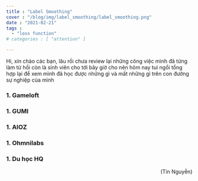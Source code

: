 ```yaml
---
title : "Label Smoothing"
cover : "/blog/img/label_smoothing/label_smoothing.png"
date : "2021-02-21"
tags : 
  - "loss function"
# categories : [ "attention" ]

---
```


Hi, xin chào các bạn, lâu rồi chưa review lại những công việc mình đã từng làm từ hồi còn là sinh viên cho tới bây giờ cho nên hôm nay tui ngồi tổng hợp lại để xem mình đã học được những gì và mất những gì trên con đường sự nghiệp của mình<br/>


### 1. Gameloft

### 1. GUMI

### 1. AIOZ

### 1. Ohmnilabs

### 1. Du học HQ



<div style="text-align: right"> (Tín Nguyễn) </div>
